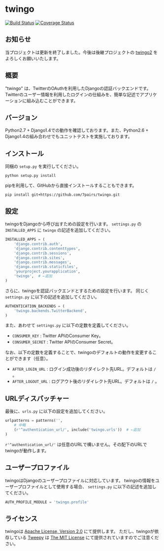 # twingo

[![Build Status](https://travis-ci.org/7pairs/twingo.svg?branch=master)](https://travis-ci.org/7pairs/twingo)
[![Coverage Status](https://coveralls.io/repos/7pairs/twingo/badge.svg?branch=master)](https://coveralls.io/r/7pairs/twingo?branch=master)

## お知らせ

当プロジェクトは更新を終了しました。今後は後継プロジェクトの [twingo2](https://github.com/7pairs/twingo2) をよろしくお願いいたします。

## 概要

"twingo" は、TwitterのOAuthを利用したDjangoの認証バックエンドです。
Twitterのユーザー情報を利用したログインの仕組みを、簡単な記述でアプリケーションに組み込むことができます。

## バージョン

Python2.7 + Django1.4での動作を確認しております。また、Python2.6 + Django1.4の組み合わせでもユニットテストを実施しております。

## インストール

同梱の `setup.py` を実行してください。

```
python setup.py install
```

pipを利用して、GitHubから直接インストールすることもできます。

```
pip install git+https://github.com/7pairs/twingo.git
```

## 設定

twingoをDjangoから呼び出すための設定を行います。
`settings.py` の `INSTALLED_APPS` に `twingo` の記述を追加してください。

```python
INSTALLED_APPS = (
    'django.contrib.auth',
    'django.contrib.contenttypes',
    'django.contrib.sessions',
    'django.contrib.sites',
    'django.contrib.messages',
    'django.contrib.staticfiles',
    'yourproject.yourapplication',
    'twingo',  # ←追加
)
```

さらに、twingoを認証バックエンドとするための設定を行います。
同じく `settings.py` に以下の記述を追加してください。

```python
AUTHENTICATION_BACKENDS = (
    'twingo.backends.TwitterBackend',
)
```

また、あわせて `settings.py` に以下の定数を定義してください。

* `CONSUMER_KEY` : Twitter APIのConsumer Key。
* `CONSUMER_SECRET` : Twitter APIのConsumer Secret。

なお、以下の定数を定義することで、twingoのデフォルトの動作を変更することができます（任意）。

* `AFTER_LOGIN_URL` : ログイン成功後のリダイレクト先URL。デフォルトは `/` 。
* `AFTER_LOGOUT_URL` : ログアウト後のリダイレクト先URL。デフォルトは `/` 。

## URLディスパッチャー

最後に、`urls.py` に以下の設定を追加してください。

```python
urlpatterns = patterns('',
    # 中略
    (r'^authentication_url/', include('twingo.urls'))  # ←追加
)
```

`r'^authentication_url/'` は任意のURLで構いません。その配下のURLでtwingoが動作します。

## ユーザープロファイル

twingoはDjangoのユーザープロファイルに対応しています。
twingoの情報をユーザープロファイルとして使用する場合、 `settings.py` に以下の記述を追加してください。

```python
AUTH_PROFILE_MODULE = 'twingo.profile'
```

## ライセンス

twingoは [Apache License, Version 2.0](http://www.apache.org/licenses/LICENSE-2.0) にて提供します。
ただし、twingoが依存している [Tweepy](https://github.com/tweepy/tweepy) は [The MIT License](http://opensource.org/licenses/mit-license.php) にて提供されていますのでご注意ください。
